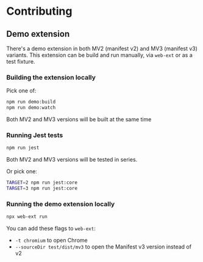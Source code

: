 # Contributing

## Demo extension

There's a demo extension in both MV2 (manifest v2) and MV3 (manifest v3) variants. This extension can be build and run manually, via `web-ext` or as a test fixture.

### Building the extension locally

Pick one of:

```sh
npm run demo:build
npm run demo:watch
```

Both MV2 and MV3 versions will be built at the same time

### Running Jest tests

```sh
npm run jest
```

Both MV2 and MV3 versions will be tested in series.

Or pick one:

```sh
TARGET=2 npm run jest:core
TARGET=3 npm run jest:core
```

### Running the demo extension locally

```sh
npx web-ext run
```

You can add these flags to `web-ext`:

- `-t chromium` to open Chrome
- `--sourceDir test/dist/mv3` to open the Manifest v3 version instead of v2
